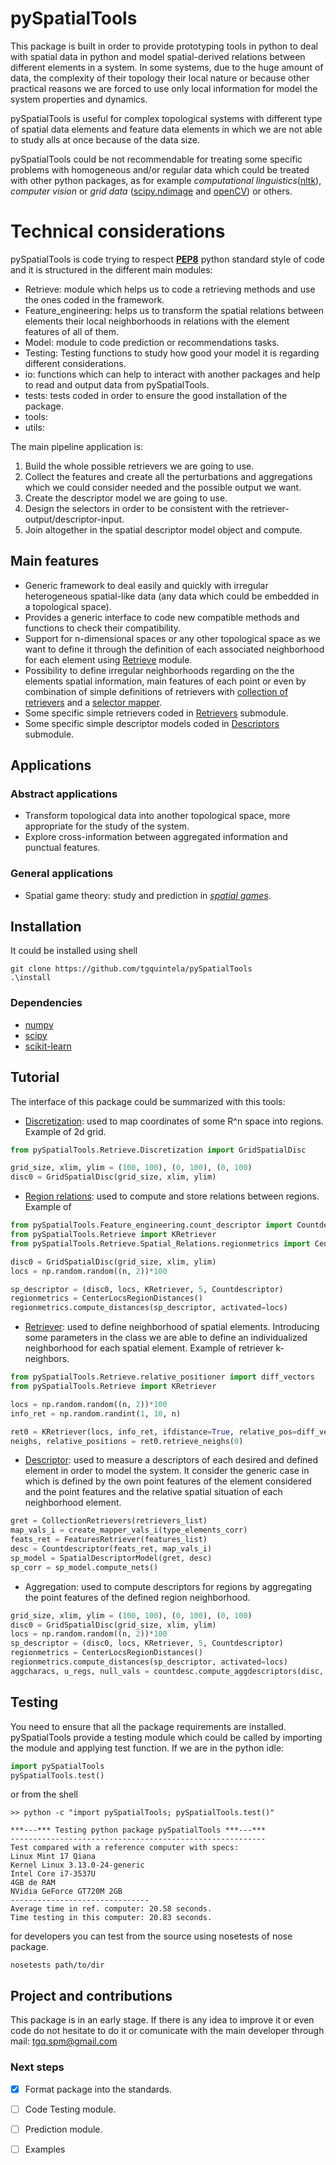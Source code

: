 # pySpatialTools
This package is built in order to provide prototyping tools in python to deal with spatial data in python and model spatial-derived relations between different elements in a system.
In some systems, due to the huge amount of data, the complexity of their topology their local nature or because other practical reasons we are forced to use only local information for model the system properties and dynamics.

pySpatialTools is useful for complex topological systems with different type of spatial data elements and feature data elements in which we are not able to study alls at once because of the data size.

pySpatialTools could be not recommendable for treating some specific problems with homogeneous and/or regular data which could be treated with other python packages, as for example *computational linguistics*([nltk](http://www.nltk.org/)), *computer vision* or *grid data* ([scipy.ndimage](http://docs.scipy.org/doc/scipy/reference/ndimage.html) and [openCV](https://opencv-python-tutroals.readthedocs.org/en/latest/#)) or others.


# Technical considerations
pySpatialTools is code trying to respect [**PEP8**](https://www.python.org/dev/peps/pep-0008/) python standard style of code and it is structured in the different main modules:
+ Retrieve: module which helps us to code a retrieving methods and use the ones coded in the framework. 
+ Feature_engineering: helps us to transform the spatial relations between elements their local neighborhoods in relations with the element features of all of them.
+ Model: module to code prediction or recommendations tasks.
+ Testing: Testing functions to study how good your model it is regarding different considerations.
+ io: functions which can help to interact with another packages and help to read and output data from pySpatialTools.
+ tests: tests coded in order to ensure the good installation of the package.
+ tools: 
+ utils: 

The main pipeline application is:
1. Build the whole possible retrievers we are going to use.
2. Collect the features and create all the perturbations and aggregations which we could consider needed and the possible output we want.
3. Create the descriptor model we are going to use.
4. Design the selectors in order to be consistent with the retriever-output/descriptor-input.
5. Join altogether in the spatial descriptor model object and compute.


## Main features
* Generic framework to deal easily and quickly with irregular heterogeneous spatial-like data (any data which could be embedded in a topological space).
* Provides a generic interface to code new compatible methods and functions to check their compatibility.
* Support for n-dimensional spaces or any other topological space as we want to define it through the definition of each associated neighborhood for each element using [Retrieve](https://github.com/tgquintela/pySpatialTools/blob/master/pySpatialTools/Retrieve) module.
* Possibility to define irregular neighborhoods regarding on the the elements spatial information, main features of each point or even by combination of simple definitions of retrievers with [collection of retrievers](https://github.com/tgquintela/pySpatialTools/blob/master/pySpatialTools/Retrieve/collectionretrievers.py) and a [selector mapper]().
* Some specific simple retrievers coded in [Retrievers](https://github.com/tgquintela/pySpatialTools/blob/master/pySpatialTools/Retrieve/retrievers.py) submodule.
* Some specific simple descriptor models coded in [Descriptors](https://github.com/tgquintela/pySpatialTools/blob/master/pySpatialTools/Feature_engineering/Descriptors) submodule.


## Applications
### Abstract applications
* Transform topological data into another topological space, more appropriate for the study of the system.
* Explore cross-information between aggregated information and punctual features.
### General applications
* Spatial game theory: study and prediction in [*spatial games*]().


## Installation

It could be installed using shell
```shell
git clone https://github.com/tgquintela/pySpatialTools
.\install
```

### Dependencies
* [numpy](http://www.numpy.org/)
* [scipy](https://www.scipy.org/)
* [scikit-learn](http://scikit-learn.org/stable/)

## Tutorial

The interface of this package could be summarized with this tools:

* [Discretization](https://github.com/tgquintela/pySpatialTools/blob/master/pySpatialTools/Retrieve/Discretization/__init__.py): used to map coordinates of some R^n space into regions.
Example of 2d grid.

```python
from pySpatialTools.Retrieve.Discretization import GridSpatialDisc

grid_size, xlim, ylim = (100, 100), (0, 100), (0, 100)
disc0 = GridSpatialDisc(grid_size, xlim, ylim)
```

* [Region relations](https://github.com/tgquintela/pySpatialTools/blob/master/pySpatialTools/Retrieve/Spatial_Relations/__init__.py): used to compute and store relations between regions.
Example of 

```python
from pySpatialTools.Feature_engineering.count_descriptor import Countdescriptor
from pySpatialTools.Retrieve import KRetriever
from pySpatialTools.Retrieve.Spatial_Relations.regionmetrics import CenterLocsRegionDistances

disc0 = GridSpatialDisc(grid_size, xlim, ylim)
locs = np.random.random((n, 2))*100

sp_descriptor = (disc0, locs, KRetriever, 5, Countdescriptor)
regionmetrics = CenterLocsRegionDistances()
regionmetrics.compute_distances(sp_descriptor, activated=locs)

```

* [Retriever](https://github.com/tgquintela/pySpatialTools/blob/master/pySpatialTools/Retrieve/retrievers.py): used to define neighborhood of spatial elements. Introducing some parameters in the class we are able to define an individualized neighborhood for each spatial element.
Example of retriever k-neighbors.

```python
from pySpatialTools.Retrieve.relative_positioner import diff_vectors
from pySpatialTools.Retrieve import KRetriever

locs = np.random.random((n, 2))*100
info_ret = np.random.randint(1, 10, n)

ret0 = KRetriever(locs, info_ret, ifdistance=True, relative_pos=diff_vectors)
neighs, relative_positions = ret0.retrieve_neighs(0)

```

* [Descriptor](https://github.com/tgquintela/pySpatialTools/blob/master/pySpatialTools/Feature_engineering/descriptormodel.py#L11): used to measure a descriptors of each desired and defined element in order to model the system.
It consider the generic case in which is defined by the own point features of the element considered and the point features and the relative
spatial situation of each neighborhood element.

```python
gret = CollectionRetrievers(retrievers_list)
map_vals_i = create_mapper_vals_i(type_elements_corr)
feats_ret = FeaturesRetriever(features_list)
desc = Countdescriptor(feats_ret, map_vals_i)
sp_model = SpatialDescriptorModel(gret, desc)
sp_corr = sp_model.compute_nets()

```

* Aggregation: used to compute descriptors for regions by aggregating the point features of the defined region neighborhood.

```python
grid_size, xlim, ylim = (100, 100), (0, 100), (0, 100)
disc0 = GridSpatialDisc(grid_size, xlim, ylim)
locs = np.random.random((n, 2))*100
sp_descriptor = (disc0, locs, KRetriever, 5, Countdescriptor)
regionmetrics = CenterLocsRegionDistances()
regionmetrics.compute_distances(sp_descriptor, activated=locs)
aggcharacs, u_regs, null_vals = countdesc.compute_aggdescriptors(disc, regionmetrics, locs)
```

## Testing

You need to ensure that all the package requirements are installed. pySpatialTools provide a testing module which could be called by importing the module and applying test function.
If we are in the python idle:

```python
import pySpatialTools
pySpatialTools.test()
```
or from the shell
```shell
>> python -c "import pySpatialTools; pySpatialTools.test()"

***---*** Testing python package pySpatialTools ***---***
---------------------------------------------------------
Test compared with a reference computer with specs:
Linux Mint 17 Qiana
Kernel Linux 3.13.0-24-generic
Intel Core i7-3537U
4GB de RAM
NVidia GeForce GT720M 2GB
-------------------------------
Average time in ref. computer: 20.58 seconds.
Time testing in this computer: 20.83 seconds.

```

for developers you can test from the source using nosetests of nose package.

```shell
nosetests path/to/dir
```

## Project and contributions
This package is in an early stage. If there is any idea to improve it or even code do not hesitate to do it or comunicate with the main developer through mail:
tgq.spm@gmail.com


### Next steps
- [x] Format package into the standards.
- [ ] Code Testing module.
- [ ] Prediction module.
- [ ] Examples


